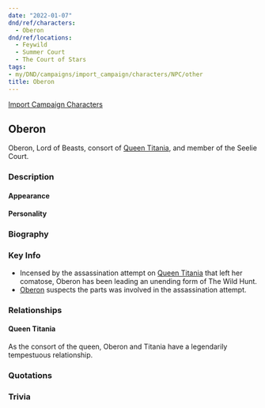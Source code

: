 ```yaml
---
date: "2022-01-07"
dnd/ref/characters:
  - Oberon
dnd/ref/locations:
  - Feywild
  - Summer Court
  - The Court of Stars
tags:
- my/DND/campaigns/import_campaign/characters/NPC/other
title: Oberon
---
```


[Import Campaign Characters](/dnd/characters/)

## Oberon

Oberon, Lord of Beasts, consort of [Queen Titania](/dnd/npcs/queen-titania/), and member of the Seelie Court.

### Description

#### Appearance

#### Personality

### Biography

### Key Info

- Incensed by the assassination attempt on [Queen Titania](/dnd/npcs/queen-titania/) that left her comatose, Oberon has been leading an unending form of The Wild Hunt.
- [Oberon](/dnd/npcs/oberon/) suspects the parts was involved in the assassination attempt.

### Relationships

#### Queen Titania

As the consort of the queen, Oberon and Titania have a legendarily tempestuous relationship.

### Quotations

### Trivia
